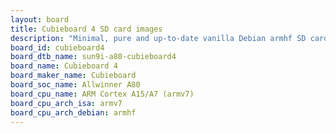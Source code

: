 ```yaml
---
layout: board
title: Cubieboard 4 SD card images
description: "Minimal, pure and up-to-date vanilla Debian armhf SD card images for Cubieboard 4 by Cubieboard, SoC: Allwinner A80, CPU ISA: armv7"
board_id: cubieboard4
board_dtb_name: sun9i-a80-cubieboard4
board_name: Cubieboard 4
board_maker_name: Cubieboard
board_soc_name: Allwinner A80
board_cpu_name: ARM Cortex A15/A7 (armv7)
board_cpu_arch_isa: armv7
board_cpu_arch_debian: armhf
---
```

